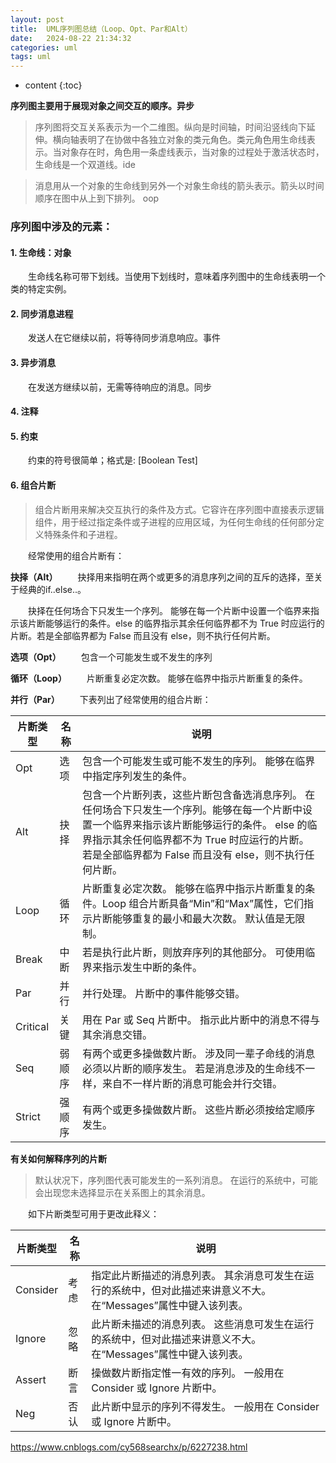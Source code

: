 ```yaml
---
layout: post
title:  UML序列图总结（Loop、Opt、Par和Alt）
date:   2024-08-22 21:34:32
categories: uml
tags: uml
---
```


* content
{:toc}

**序列图主要用于展现对象之间交互的顺序。异步**

> 序列图将交互关系表示为一个二维图。纵向是时间轴，时间沿竖线向下延伸。横向轴表明了在协做中各独立对象的类元角色。类元角色用生命线表示。当对象存在时，角色用一条虚线表示，当对象的过程处于激活状态时，生命线是一个双道线。ide

> 消息用从一个对象的生命线到另外一个对象生命线的箭头表示。箭头以时间顺序在图中从上到下排列。 oop

### 序列图中涉及的元素：

#### 1. 生命线：对象
　　生命线名称可带下划线。当使用下划线时，意味着序列图中的生命线表明一个类的特定实例。

#### 2. 同步消息进程
　　发送人在它继续以前，将等待同步消息响应。事件

#### 3. 异步消息
　　在发送方继续以前，无需等待响应的消息。同步

#### 4. 注释

#### 5. 约束

　　约束的符号很简单；格式是: [Boolean Test]

#### 6. 组合片断

> 组合片断用来解决交互执行的条件及方式。它容许在序列图中直接表示逻辑组件，用于经过指定条件或子进程的应用区域，为任何生命线的任何部分定义特殊条件和子进程。

　　经常使用的组合片断有：

**抉择（Alt）**
　　抉择用来指明在两个或更多的消息序列之间的互斥的选择，至关于经典的if..else..。

　　抉择在任何场合下只发生一个序列。 能够在每一个片断中设置一个临界来指示该片断能够运行的条件。else 的临界指示其余任何临界都不为 True 时应运行的片断。若是全部临界都为 False 而且没有 else，则不执行任何片断。

 

**选项（Opt）**
　　包含一个可能发生或不发生的序列
 
**循环（Loop）**
　　片断重复必定次数。 能够在临界中指示片断重复的条件。

**并行（Par）**
　　下表列出了经常使用的组合片断：

片断类型 | 名称 | 说明
 -- | -- | --
Opt | 选项 | 包含一个可能发生或可能不发生的序列。 能够在临界中指定序列发生的条件。
Alt | 抉择 | 包含一个片断列表，这些片断包含备选消息序列。 在任何场合下只发生一个序列。能够在每一个片断中设置一个临界来指示该片断能够运行的条件。 else 的临界指示其余任何临界都不为 True 时应运行的片断。 若是全部临界都为 False 而且没有 else，则不执行任何片断。
Loop | 循环 | 片断重复必定次数。 能够在临界中指示片断重复的条件。Loop 组合片断具备“Min”和“Max”属性，它们指示片断能够重复的最小和最大次数。 默认值是无限制。
Break | 中断 | 若是执行此片断，则放弃序列的其他部分。 可使用临界来指示发生中断的条件。
Par | 并行 | 并行处理。 片断中的事件能够交错。
Critical | 关键 | 用在 Par 或 Seq 片断中。 指示此片断中的消息不得与其余消息交错。
Seq | 弱顺序 | 有两个或更多操做数片断。 涉及同一辈子命线的消息必须以片断的顺序发生。 若是消息涉及的生命线不一样，来自不一样片断的消息可能会并行交错。
Strict | 强顺序 | 有两个或更多操做数片断。 这些片断必须按给定顺序发生。

**有关如何解释序列的片断**

> 默认状况下，序列图代表可能发生的一系列消息。 在运行的系统中，可能会出现您未选择显示在关系图上的其余消息。

　　如下片断类型可用于更改此释义：

片断类型 | 名称 | 说明
-- | -- | --
Consider | 考虑 | 指定此片断描述的消息列表。 其余消息可发生在运行的系统中，但对此描述来讲意义不大。在“Messages”属性中键入该列表。
Ignore | 忽略 | 此片断未描述的消息列表。 这些消息可发生在运行的系统中，但对此描述来讲意义不大。在“Messages”属性中键入该列表。
Assert | 断言 | 操做数片断指定惟一有效的序列。 一般用在 Consider 或 Ignore 片断中。
Neg | 否认 | 此片断中显示的序列不得发生。 一般用在 Consider 或 Ignore 片断中。


https://www.cnblogs.com/cy568searchx/p/6227238.html